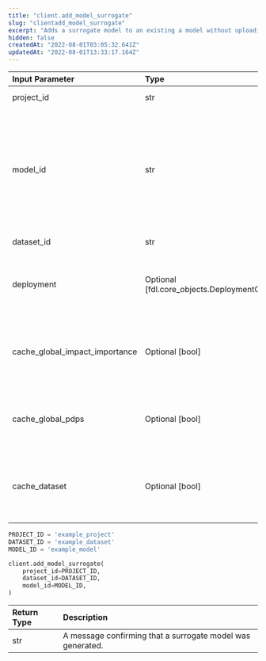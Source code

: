 ```yaml
---
title: "client.add_model_surrogate"
slug: "clientadd_model_surrogate"
excerpt: "Adds a surrogate model to an existing a model without uploading an artifact."
hidden: false
createdAt: "2022-08-01T03:05:32.641Z"
updatedAt: "2022-08-01T13:33:17.164Z"
---
```

| Input Parameter                | Type                                          | Default | Description                                                                                                                                                                                              |
| :----------------------------- | :-------------------------------------------- | :------ | :------------------------------------------------------------------------------------------------------------------------------------------------------------------------------------------------------- |
| project_id                     | str                                           | None    | The unique identifier for the project.                                                                                                                                                                   |
| model_id                       | str                                           | None    | A unique identifier for the model. Must be a lowercase string between 2-30 characters containing only alphanumeric characters and underscores. Additionally, it must not start with a numeric character. |
| dataset_id                     | str                                           | None    | The unique identifier for the dataset.                                                                                                                                                                   |
| deployment                     | Optional [fdl.core_objects.DeploymentOptions] | None    | A **DeploymentOptions** object containing information about the model deployment.                                                                                                                        |
| cache_global_impact_importance | Optional [bool]                               | True    | If True, global feature impact and global feature importance will be precomputed and cached when the model is registered.                                                                                |
| cache_global_pdps              | Optional [bool]                               | False   | If True, global partial dependence plots will be precomputed and cached when the model is registered.                                                                                                    |
| cache_dataset                  | Optional [bool]                               | True    | If True, histogram information for the baseline dataset will be precomputed and cached when the model is registered.                                                                                     |

```python Usage
PROJECT_ID = 'example_project'
DATASET_ID = 'example_dataset'
MODEL_ID = 'example_model'

client.add_model_surrogate(
    project_id=PROJECT_ID,
    dataset_id=DATASET_ID,
    model_id=MODEL_ID,
)
```

| Return Type | Description                                                |
| :---------- | :--------------------------------------------------------- |
| str         | A message confirming that a surrogate model was generated. |